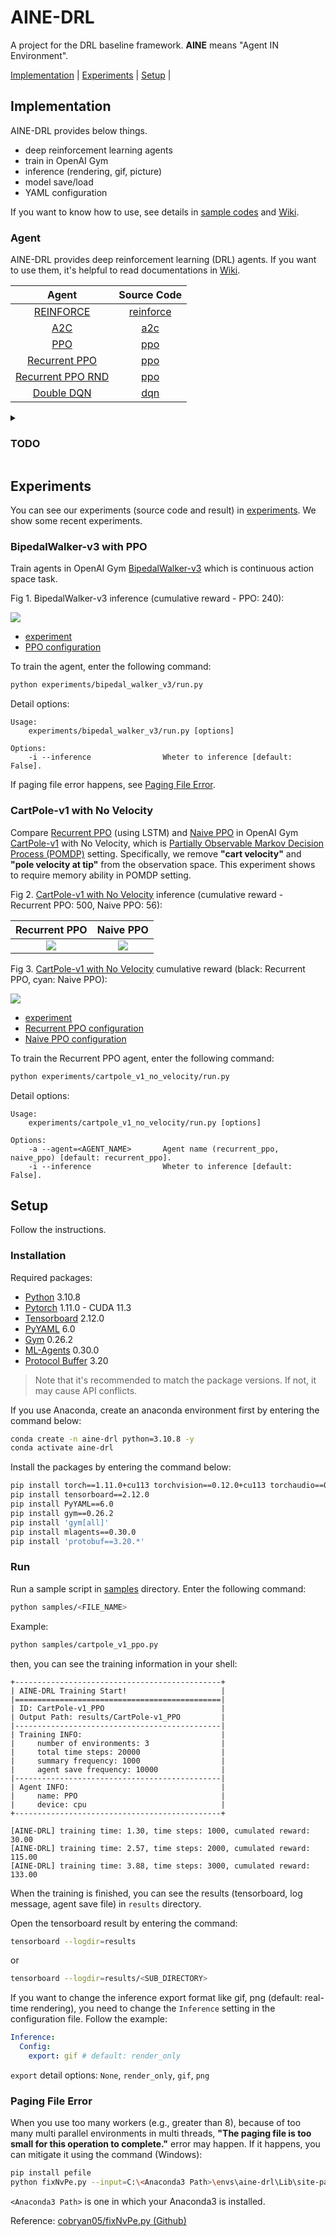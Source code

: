 # AINE-DRL

A project for the DRL baseline framework. **AINE** means "Agent IN Environment".

[Implementation](#implementation) | [Experiments](#experiments) | [Setup](#setup) |

## Implementation

AINE-DRL provides below things.

* deep reinforcement learning agents
* train in OpenAI Gym
* inference (rendering, gif, picture)
* model save/load
* YAML configuration

If you want to know how to use, see details in [sample codes](samples/) and [Wiki](https://github.com/DevSlem/AINE-DRL/wiki).

### Agent

AINE-DRL provides deep reinforcement learning (DRL) agents. If you want to use them, it's helpful to read documentations in [Wiki](https://github.com/DevSlem/AINE-DRL/wiki). 

|Agent|Source Code|
|:---:|:---:|
|[REINFORCE](https://github.com/DevSlem/AINE-DRL/wiki/REINFORCE)|[reinforce](aine_drl/agent/reinforce/)|
|[A2C](https://github.com/DevSlem/AINE-DRL/wiki/A2C)|[a2c](aine_drl/agent/a2c/)|
|[PPO](https://github.com/DevSlem/AINE-DRL/wiki/PPO)|[ppo](aine_drl/agent/ppo)|
|[Recurrent PPO](https://github.com/DevSlem/AINE-DRL/wiki/Recurrent-PPO)|[ppo](aine_drl/agent/ppo/)|
|[Recurrent PPO RND](https://github.com/DevSlem/AINE-DRL/wiki/Recurrent-PPO-RND)|[ppo](aine_drl/agent/ppo/)|
|[Double DQN](https://github.com/DevSlem/AINE-DRL/wiki/Double-DQN)|[dqn](aine_drl/agent/dqn/)|


<details>
<summary><h3>TODO</h3></summary>

- [ ] Unity ML-Agents Training
- [ ] DDPG
- [ ] Prioritized Experience Replay 
- [ ] SAC
- [ ] Intrinsic Curiosity Module (ICM)
- [ ] Random Network Distillation (RND)

</details>

## Experiments

You can see our experiments (source code and result) in [experiments](experiments/). We show some recent experiments.

### BipedalWalker-v3 with PPO

Train agents in OpenAI Gym [BipedalWalker-v3](https://github.com/openai/gym/wiki/BipedalWalker-v2) which is continuous action space task.

Fig 1. BipedalWalker-v3 inference (cumulative reward - PPO: 240):

![](images/BipedalWalker-v3_PPO-episode0.gif)

* [experiment](experiments/bipedal_walker_v3/)
* [PPO configuration](config/experiments/bipedal_walker_v3_ppo.yaml)

To train the agent, enter the following command:

```bash
python experiments/bipedal_walker_v3/run.py
```

Detail options:

```
Usage:
    experiments/bipedal_walker_v3/run.py [options]

Options:
    -i --inference                Wheter to inference [default: False].
```

If paging file error happens, see [Paging File Error](#paging-file-error).

### CartPole-v1 with No Velocity

Compare [Recurrent PPO](https://github.com/DevSlem/AINE-DRL/wiki/Recurrent-PPO) (using LSTM) and [Naive PPO](https://github.com/DevSlem/AINE-DRL/wiki/PPO) in OpenAI Gym [CartPole-v1](https://github.com/openai/gym/wiki/CartPole-v0) with No Velocity, which is [Partially Observable Markov Decision Process (POMDP)](https://en.wikipedia.org/wiki/Partially_observable_Markov_decision_process) setting. Specifically, we remove **"cart velocity"** and **"pole velocity at tip"** from the observation space. This experiment shows to require memory ability in POMDP setting.

Fig 2. [CartPole-v1 with No Velocity](https://github.com/openai/gym/wiki/CartPole-v0) inference (cumulative reward - Recurrent PPO: 500, Naive PPO: 56):

|Recurrent PPO|Naive PPO|
|:---:|:---:|
|![](images/CartPole-v1-NoVelocity_RecurrentPPO-episode2.gif)|![](images/CartPole-v1-NoVelocity_NaivePPO-episode2.gif)|

Fig 3. [CartPole-v1 with No Velocity](https://github.com/openai/gym/wiki/CartPole-v0) cumulative reward (black: Recurrent PPO, cyan: Naive PPO):

![](images/cartpole-v1-no-velocity-cumulative-reward.png)

* [experiment](experiments/cartpole_v1_no_velocity/)
* [Recurrent PPO configuration](config/experiments/cartpole_v1_no_velocity_recurrent_ppo.yaml)
* [Naive PPO configuration](config/experiments/cartpole_v1_no_velocity_naive_ppo.yaml)

To train the Recurrent PPO agent, enter the following command:

```bash
python experiments/cartpole_v1_no_velocity/run.py
```

Detail options:

```
Usage:
    experiments/cartpole_v1_no_velocity/run.py [options]

Options:
    -a --agent=<AGENT_NAME>       Agent name (recurrent_ppo, naive_ppo) [default: recurrent_ppo].
    -i --inference                Wheter to inference [default: False].
```

## Setup

Follow the instructions.

### Installation

Required packages:

* [Python](https://www.python.org/) 3.10.8
* [Pytorch](https://pytorch.org/) 1.11.0 - CUDA 11.3
* [Tensorboard](https://github.com/tensorflow/tensorboard) 2.12.0
* [PyYAML](https://pyyaml.org/) 6.0
* [Gym](https://github.com/openai/gym) 0.26.2
* [ML-Agents](https://github.com/Unity-Technologies/ml-agents/tree/release_20) 0.30.0
* [Protocol Buffer](https://protobuf.dev/getting-started/pythontutorial/) 3.20

> Note that it's recommended to match the package versions. If not, it may cause API conflicts.

If you use Anaconda, create an anaconda environment first by entering the command below:

```bash
conda create -n aine-drl python=3.10.8 -y
conda activate aine-drl
```

Install the packages by entering the command below:

```bash
pip install torch==1.11.0+cu113 torchvision==0.12.0+cu113 torchaudio==0.11.0 --extra-index-url https://download.pytorch.org/whl/cu113
pip install tensorboard==2.12.0
pip install PyYAML==6.0
pip install gym==0.26.2
pip install 'gym[all]'
pip install mlagents==0.30.0
pip install 'protobuf==3.20.*'
```

### Run

Run a sample script in [samples](samples/) directory. Enter the following command:

```bash
python samples/<FILE_NAME>
```

Example:

```bash
python samples/cartpole_v1_ppo.py
```

then, you can see the training information in your shell:

```
+----------------------------------------------+
| AINE-DRL Training Start!                     |
|==============================================|
| ID: CartPole-v1_PPO                          |
| Output Path: results/CartPole-v1_PPO         |
|----------------------------------------------|
| Training INFO:                               |
|     number of environments: 3                |
|     total time steps: 20000                  |
|     summary frequency: 1000                  |
|     agent save frequency: 10000              |
|----------------------------------------------|
| Agent INFO:                                  |
|     name: PPO                                |
|     device: cpu                              |
+----------------------------------------------+

[AINE-DRL] training time: 1.30, time steps: 1000, cumulated reward: 30.00
[AINE-DRL] training time: 2.57, time steps: 2000, cumulated reward: 115.00
[AINE-DRL] training time: 3.88, time steps: 3000, cumulated reward: 133.00
```

When the training is finished, you can see the results (tensorboard, log message, agent save file) in `results` directory.

Open the tensorboard result by entering the command:

```bash
tensorboard --logdir=results
```

or

```bash
tensorboard --logdir=results/<SUB_DIRECTORY>
```

If you want to change the inference export format like gif, png (default: real-time rendering), you need to change the `Inference` setting in the configuration file. Follow the example:

```yaml
Inference:
  Config:
    export: gif # default: render_only
```

`export` detail options: `None`, `render_only`, `gif`, `png`

### Paging File Error

When you use too many workers (e.g., greater than 8), because of too many multi parallel environments in multi threads, **"The paging file is too small for this operation to complete."** error may happen. If it happens, you can mitigate it using the command (Windows):

```bash
pip install pefile
python fixNvPe.py --input=C:\<Anaconda3 Path>\envs\aine-drl\Lib\site-packages\torch\lib\*.dll
```

`<Anaconda3 Path>` is one in which your Anaconda3 is installed.

Reference: [cobryan05/fixNvPe.py (Github)](https://gist.github.com/cobryan05/7d1fe28dd370e110a372c4d268dcb2e5)  
